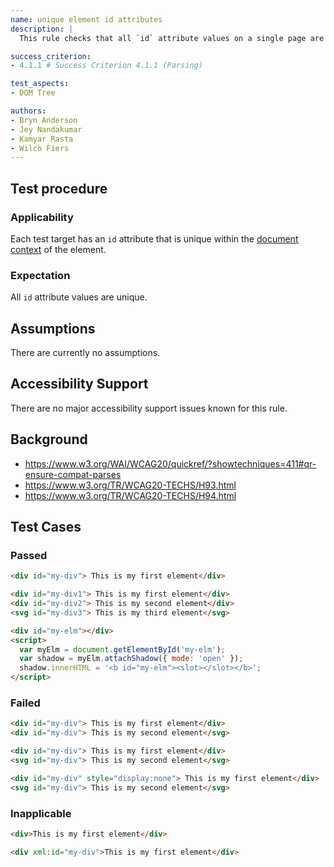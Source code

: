 ```yaml
---
name: unique element id attributes
description: |
  This rule checks that all `id` attribute values on a single page are unique.

success_criterion:
- 4.1.1 # Success Criterion 4.1.1 (Parsing)

test_aspects:
- DOM Tree

authors:
- Bryn Anderson
- Jey Nandakumar
- Kamyar Rasta
- Wilco Fiers
---
```


## Test procedure

### Applicability

Each test target has an `id` attribute that is unique within the [document context](https://github.com/auto-wcag/auto-wcag/pull/110/files#insert-link-here) of the element.

### Expectation

All `id` attribute values are unique.

## Assumptions

There are currently no assumptions.

## Accessibility Support

There are no major accessibility support issues known for this rule.

## Background
- https://www.w3.org/WAI/WCAG20/quickref/?showtechniques=411#qr-ensure-compat-parses
- https://www.w3.org/TR/WCAG20-TECHS/H93.html
- https://www.w3.org/TR/WCAG20-TECHS/H94.html

## Test Cases

### Passed

```html
<div id="my-div"> This is my first element</div>
```

```html
<div id="my-div1"> This is my first element</div>
<div id="my-div2"> This is my second element</div>
<svg id="my-div3"> This is my third element</svg>
```

```html
<div id="my-elm"></div>
<script>
  var myElm = document.getElementById('my-elm');
  var shadow = myElm.attachShadow({ mode: 'open' });
  shadow.innerHTML = '<b id="my-elm"><slot></slot></b>';
</script>
```

### Failed

```html
<div id="my-div"> This is my first element</div>
<div id="my-div"> This is my second element</svg>
```

```html
<div id="my-div"> This is my first element</div>
<svg id="my-div"> This is my second element</svg>
```

```html
<div id="my-div" style="display:none"> This is my first element</div>
<svg id="my-div"> This is my second element</svg>
```

### Inapplicable

```html
<div>This is my first element</div>
```

```html
<div xml:id="my-div">This is my first element</div>
```
